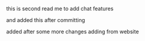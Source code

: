 this is second read me to add chat features

and added this after committing

added after some more changes
adding from website
